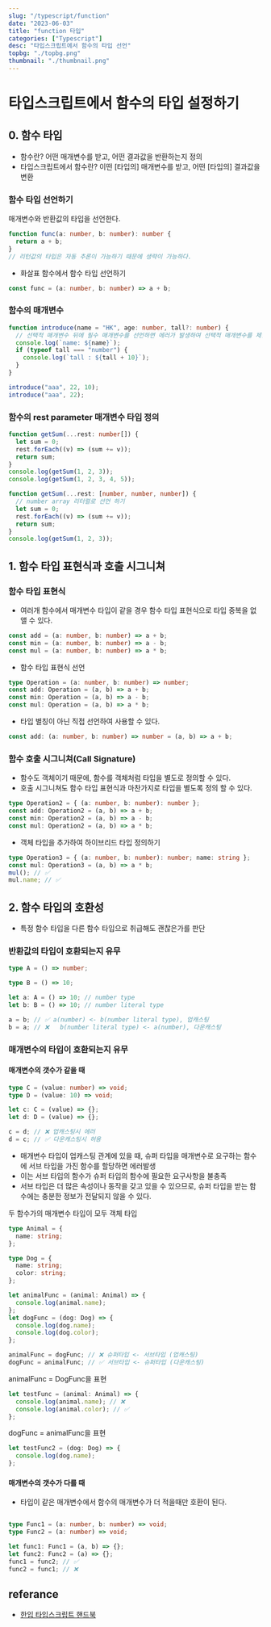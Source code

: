 ```yaml
---
slug: "/typescript/function"
date: "2023-06-03"
title: "function 타입"
categories: ["Typescript"]
desc: "타입스크립트에서 함수의 타입 선언"
topbg: "./topbg.png"
thumbnail: "./thumbnail.png"
---
```


# 타입스크립트에서 함수의 타입 설정하기

## 0. 함수 타입

- 함수란? 어떤 매개변수를 받고, 어떤 결과값을 반환하는지 정의
- 타입스크립트에서 함수란? 이떤 [타입의] 매개변수를 받고, 어떤 [타입의] 결과값을 변환

### 함수 타입 선언하기

매개변수와 반환값의 타입을 선언한다.

```ts {numberLines}
function func(a: number, b: number): number {
  return a + b;
}
// 리턴값의 타입은 자동 추론이 가능하기 때문에 생략이 가능하다.
```

- 화살표 함수에서 함수 타입 선언하기

```ts {numberLines}
const func = (a: number, b: number) => a + b;
```

### 함수의 매개변수

```ts {numberLines}
function introduce(name = "HK", age: number, tall?: number) {
  // 선택적 매개변수 뒤에 필수 매개변수를 선언하면 에러가 발생하여 선택적 매개변수를 제일 마지막에 위치해야한다.
  console.log(`name: ${name}`);
  if (typeof tall === "number") {
    console.log(`tall : ${tall + 10}`);
  }
}

introduce("aaa", 22, 10);
introduce("aaa", 22);
```

### 함수의 rest parameter 매개변수 타입 정의

```ts {numberLines}
function getSum(...rest: number[]) {
  let sum = 0;
  rest.forEach((v) => (sum += v));
  return sum;
}
console.log(getSum(1, 2, 3));
console.log(getSum(1, 2, 3, 4, 5));
```

```ts {numberLines}
function getSum(...rest: [number, number, number]) {
  // number array 리터럴로 선언 하기
  let sum = 0;
  rest.forEach((v) => (sum += v));
  return sum;
}
console.log(getSum(1, 2, 3));
```

## 1. 함수 타입 표현식과 호출 시그니쳐

### 함수 타입 표현식

- 여러개 함수에서 매개변수 타입이 같을 경우 함수 타입 표현식으로 타입 중복을 없앨 수 있다.

```ts {numberLines}
const add = (a: number, b: number) => a + b;
const min = (a: number, b: number) => a - b;
const mul = (a: number, b: number) => a * b;
```

- 함수 타입 표현식 선언

```ts {numberLines}
type Operation = (a: number, b: number) => number;
const add: Operation = (a, b) => a + b;
const min: Operation = (a, b) => a - b;
const mul: Operation = (a, b) => a * b;
```

- 타입 별칭이 아닌 직접 선언하여 사용할 수 있다.

```ts {numberLines}
const add: (a: number, b: number) => number = (a, b) => a + b;
```

### 함수 호출 시그니쳐(Call Signature)

- 함수도 객체이기 때문에, 함수를 객체처럼 타입을 별도로 정의할 수 있다.
- 호출 시그니쳐도 함수 타입 표현식과 마찬가지로 타입을 별도록 정의 할 수 있다.

```ts {numberLines}
type Operation2 = { (a: number, b: number): number };
const add: Operation2 = (a, b) => a + b;
const min: Operation2 = (a, b) => a - b;
const mul: Operation2 = (a, b) => a * b;
```

- 객체 타입을 추가하여 하이브리드 타입 정의하기

```ts {numberLines}
type Operation3 = { (a: number, b: number): number; name: string };
const mul: Operation3 = (a, b) => a * b;
mul(); // ✅
mul.name; // ✅
```

## 2. 함수 타입의 호환성

- 특정 함수 타입을 다른 함수 타입으로 취급해도 괜찮은가를 판단

### 반환값의 타입이 호환되는지 유무

```ts {numberLines}
type A = () => number;

type B = () => 10;

let a: A = () => 10; // number type
let b: B = () => 10; // number literal type

a = b; // ✅ a(number) <- b(number literal type), 업캐스팅
b = a; // ❌   b(number literal type) <- a(number), 다운캐스팅
```

### 매개변수의 타입이 호환되는지 유무
#### 매개변수의 갯수가 같을 때

```ts {numberLines}
type C = (value: number) => void;
type D = (value: 10) => void;

let c: C = (value) => {};
let d: D = (value) => {};

c = d; // ❌ 업캐스팅시 에러
d = c; // ✅ 다운캐스팅시 허용
```
- 매개변수 타입이 업캐스팅 관계에 있을 때, 슈퍼 타입을 매개변수로 요구하는 함수에 서브 타입을 가진 함수를 할당하면 에러발생
- 이는 서브 타입의 함수가 슈퍼 타입의 함수에 필요한 요구사항을 불충족 
- 서브 타입은 더 많은 속성이나 동작을 갖고 있을 수 있으므로, 슈퍼 타입을 받는 함수에는 충분한 정보가 전달되지 않을 수 있다.


두 함수가의 매개변수 타입이 모두 객체 타입
```ts {numberLines}
type Animal = {
  name: string;
};

type Dog = {
  name: string;
  color: string;
};

let animalFunc = (animal: Animal) => {
  console.log(animal.name);
};
let dogFunc = (dog: Dog) => {
  console.log(dog.name);
  console.log(dog.color);
};

animalFunc = dogFunc; // ❌ 슈퍼타입 <- 서브타입 (업캐스팅)
dogFunc = animalFunc; // ✅ 서브타입 <- 슈퍼타입 (다운캐스팅)
```
animalFunc = DogFunc을 표현 
```ts {numberLines}
let testFunc = (animal: Animal) => {
  console.log(animal.name); // ❌
  console.log(animal.color); // ✅
};
```
dogFunc = animalFunc을 표현
```ts {numberLines}
let testFunc2 = (dog: Dog) => {
  console.log(dog.name);
};
```

#### 매개변수의 갯수가 다를 때
- 타입이 같은 매개변수에서 함수의 매개변수가 더 적을때만 호환이 된다.
```ts {numberLines}

type Func1 = (a: number, b: number) => void;
type Func2 = (a: number) => void;

let func1: Func1 = (a, b) => {};
let func2: Func2 = (a) => {};
func1 = func2; // ✅ 
func2 = func1; // ❌

```

## referance

- [한입 타입스크립트 핸드북](https://ts.winterlood.com/)
